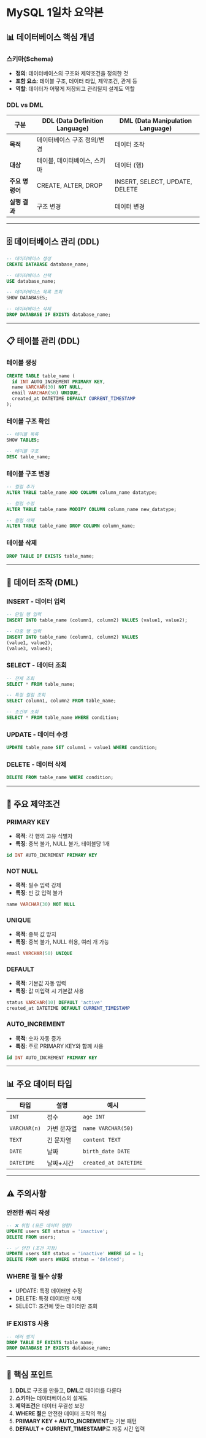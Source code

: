 # MySQL 1일차 요약본

## 📊 데이터베이스 핵심 개념

### 스키마(Schema)
- **정의**: 데이터베이스의 구조와 제약조건을 정의한 것
- **포함 요소**: 테이블 구조, 데이터 타입, 제약조건, 관계 등
- **역할**: 데이터가 어떻게 저장되고 관리될지 설계도 역할

### DDL vs DML

| 구분 | DDL (Data Definition Language) | DML (Data Manipulation Language) |
|------|-------------------------------|-----------------------------------|
| **목적** | 데이터베이스 구조 정의/변경 | 데이터 조작 |
| **대상** | 테이블, 데이터베이스, 스키마 | 데이터 (행) |
| **주요 명령어** | CREATE, ALTER, DROP | INSERT, SELECT, UPDATE, DELETE |
| **실행 결과** | 구조 변경 | 데이터 변경 |

---

## 🗄️ 데이터베이스 관리 (DDL)

```sql
-- 데이터베이스 생성
CREATE DATABASE database_name;

-- 데이터베이스 선택
USE database_name;

-- 데이터베이스 목록 조회
SHOW DATABASES;

-- 데이터베이스 삭제
DROP DATABASE IF EXISTS database_name;
```

---

## 📋 테이블 관리 (DDL)

### 테이블 생성
```sql
CREATE TABLE table_name (
  id INT AUTO_INCREMENT PRIMARY KEY,
  name VARCHAR(30) NOT NULL,
  email VARCHAR(50) UNIQUE,
  created_at DATETIME DEFAULT CURRENT_TIMESTAMP
);
```

### 테이블 구조 확인
```sql
-- 테이블 목록
SHOW TABLES;

-- 테이블 구조
DESC table_name;
```

### 테이블 구조 변경
```sql
-- 컬럼 추가
ALTER TABLE table_name ADD COLUMN column_name datatype;

-- 컬럼 수정
ALTER TABLE table_name MODIFY COLUMN column_name new_datatype;

-- 컬럼 삭제
ALTER TABLE table_name DROP COLUMN column_name;
```

### 테이블 삭제
```sql
DROP TABLE IF EXISTS table_name;
```

---

## 📝 데이터 조작 (DML)

### INSERT - 데이터 입력
```sql
-- 단일 행 입력
INSERT INTO table_name (column1, column2) VALUES (value1, value2);

-- 다중 행 입력
INSERT INTO table_name (column1, column2) VALUES 
(value1, value2),
(value3, value4);
```

### SELECT - 데이터 조회
```sql
-- 전체 조회
SELECT * FROM table_name;

-- 특정 컬럼 조회
SELECT column1, column2 FROM table_name;

-- 조건부 조회
SELECT * FROM table_name WHERE condition;
```

### UPDATE - 데이터 수정
```sql
UPDATE table_name SET column1 = value1 WHERE condition;
```

### DELETE - 데이터 삭제
```sql
DELETE FROM table_name WHERE condition;
```

---

## 🔐 주요 제약조건

### PRIMARY KEY
- **목적**: 각 행의 고유 식별자
- **특징**: 중복 불가, NULL 불가, 테이블당 1개
```sql
id INT AUTO_INCREMENT PRIMARY KEY
```

### NOT NULL
- **목적**: 필수 입력 강제
- **특징**: 빈 값 입력 불가
```sql
name VARCHAR(30) NOT NULL
```

### UNIQUE
- **목적**: 중복 값 방지
- **특징**: 중복 불가, NULL 허용, 여러 개 가능
```sql
email VARCHAR(50) UNIQUE
```

### DEFAULT
- **목적**: 기본값 자동 입력
- **특징**: 값 미입력 시 기본값 사용
```sql
status VARCHAR(10) DEFAULT 'active'
created_at DATETIME DEFAULT CURRENT_TIMESTAMP
```

### AUTO_INCREMENT
- **목적**: 숫자 자동 증가
- **특징**: 주로 PRIMARY KEY와 함께 사용
```sql
id INT AUTO_INCREMENT PRIMARY KEY
```

---

## 📊 주요 데이터 타입

| 타입 | 설명 | 예시 |
|------|------|------|
| `INT` | 정수 | `age INT` |
| `VARCHAR(n)` | 가변 문자열 | `name VARCHAR(50)` |
| `TEXT` | 긴 문자열 | `content TEXT` |
| `DATE` | 날짜 | `birth_date DATE` |
| `DATETIME` | 날짜+시간 | `created_at DATETIME` |

---

## ⚠️ 주의사항

### 안전한 쿼리 작성
```sql
-- ❌ 위험 (모든 데이터 영향)
UPDATE users SET status = 'inactive';
DELETE FROM users;

-- ✅ 안전 (조건 지정)
UPDATE users SET status = 'inactive' WHERE id = 1;
DELETE FROM users WHERE status = 'deleted';
```

### WHERE 절 필수 상황
- UPDATE: 특정 데이터만 수정
- DELETE: 특정 데이터만 삭제
- SELECT: 조건에 맞는 데이터만 조회

### IF EXISTS 사용
```sql
-- 에러 방지
DROP TABLE IF EXISTS table_name;
DROP DATABASE IF EXISTS database_name;
```

---

## 🎯 핵심 포인트

1. **DDL**로 구조를 만들고, **DML**로 데이터를 다룬다
2. **스키마**는 데이터베이스의 설계도
3. **제약조건**은 데이터 무결성 보장
4. **WHERE 절**은 안전한 데이터 조작의 핵심
5. **PRIMARY KEY + AUTO_INCREMENT**는 기본 패턴
6. **DEFAULT + CURRENT_TIMESTAMP**로 자동 시간 입력
